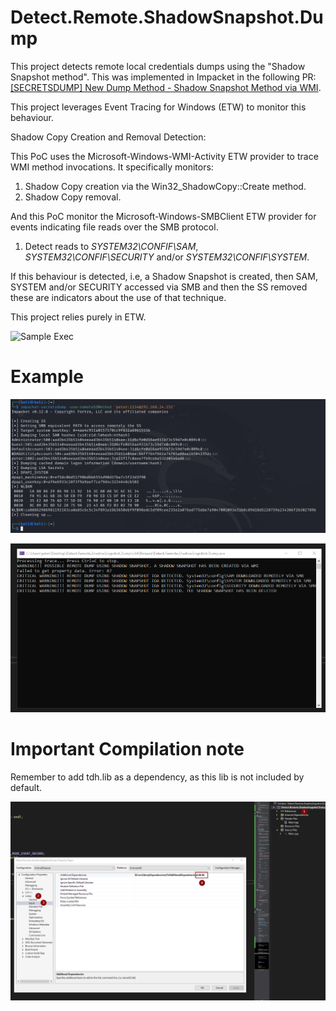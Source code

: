 ﻿# Detect.Remote.ShadowSnapshot.Dump

This project detects remote local credentials dumps using the "Shadow Snapshot method". This was implemented in Impacket in the following PR: [[SECRETSDUMP] New Dump Method - Shadow Snapshot Method via WMI](https://github.com/fortra/impacket/pull/1719).

This project leverages Event Tracing for Windows (ETW) to monitor this behaviour.

Shadow Copy Creation and Removal Detection:

This PoC uses the Microsoft-Windows-WMI-Activity ETW provider to trace WMI method invocations. It specifically monitors:
1. Shadow Copy creation via the Win32_ShadowCopy::Create method.
2. Shadow Copy removal.

And this PoC monitor the Microsoft-Windows-SMBClient ETW provider for events indicating file reads over the SMB protocol.
1. Detect reads to _SYSTEM32\CONFIF\SAM_,  _SYSTEM32\CONFIF\SECURITY_ and/or  _SYSTEM32\CONFIF\SYSTEM_.

If this behaviour is detected, i.e, a Shadow Snapshot is created, then SAM, SYSTEM and/or SECURITY accessed via SMB and then the SS removed these are indicators about the use of that technique.

This project relies purely in ETW.

![Sample Exec](snapshots%2F2025-01-17%2014-24-08.gif)

# Example

![Impacket Secretsdump](snapshots%2F2024-12-27%2013_54_40-kali-linux-2024.4-vmware-amd64%20-%20VMware%20Workstation.png)

![Detection](snapshots%2F2024-12-27%2004_56_28-.png)

# Important Compilation note

Remember to add tdh.lib as a dependency, as this lib is not included by default.

![Visual Studio Lib Dependency](snapshots%2F2024-12-27%2004_53_16-Detect.Remote.ShadowSnapshot.Dump%20-%20Microsoft%20Visual%20Studio.png)

